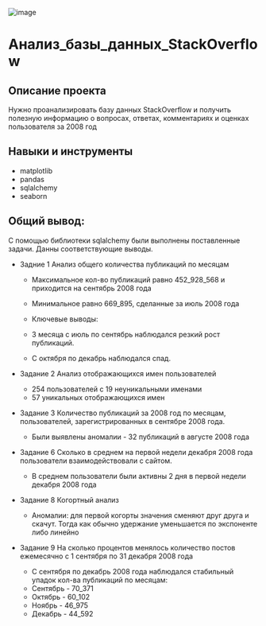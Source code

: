 ![image](https://github.com/Sh1zo1d/projects/assets/102797488/9bfd5a80-179b-45b5-89e0-992ca5c12840)


# Анализ_базы_данных_StackOverflow

## Описание проекта
Нужно проанализировать базу данных StackOverflow и получить полезную информацию о вопросах, ответах, комментариях и оценках пользователя за 2008 год

## Навыки и инструменты
* matplotlib
* pandas
* sqlalchemy
* seaborn 

## Общий вывод:

С помощью библиотеки sqlalchemy были выполнены поставленные задачи. Данны соответствующие выводы.

* Задние 1 Анализ общего количества публикаций по месяцам

  * Максимальное кол-во публикаций равно 452_928_568 и приходится на сентябрь 2008 года
  * Минимальное равно 669_895, сделанные за июль 2008 года
  * Ключевые выводы:

  * 3 месяца с июль по сентябрь наблюдался резкий рост публикаций.
  * С октября по декабрь наблюдался спад.


* Задание 2 Анализ отображающихся имен пользователей

  * 254 пользователей с 19 неуникальными именами
  * 57 уникальных отображающихся имен
* Задание 3 Количество публикаций за 2008 год по месяцам, пользователей, зарегистрированных в сентябре 2008 года.

  * Были выявлены аномалии - 32 публикаций в августе 2008 года

* Задание 6 Сколько в среднем на первой недели декабря 2008 года пользователи взаимодействовали с сайтом.

  * В среднем пользователи были активны 2 дня в первой недели декабря 2008 года

* Задание 8 Когортный анализ
  * Аномалии: для первой когорты значения сменяют друг друга и скачут. Тогда как обычно удержание уменьшается по экспоненте либо линейно

* Задание 9 На сколько процентов менялось количество постов ежемесячно с 1 сентября по 31 декабря 2008 года

  * С сентября по декабрь 2008 года наблюдался стабильный упадок кол-ва публикаций по месяцам:
  * Сентябрь - 70_371
  * Октябрь - 60_102
  * Ноябрь - 46_975
  * Декабрь - 44_592


<!--
# Описание данных
## Таблица badges

Хранит информацию о значках, которые присуждаются за разные достижения. Например, пользователь, правильно ответивший на большое количество вопросов про PostgreSQL, может получить значок postgresql. 

* id	Идентификатор значка, первичный ключ таблицы
* name	Название значка
* user_id	Идентификатор пользователя, которому присвоили значок, внешний ключ, отсылающий к таблице users
* creation_date	Дата присвоения значка

## Таблица post_types
Содержит информацию о типе постов. Их может быть два:

* Question — пост с вопросом;
* Answer — пост с ответом.

* id	Идентификатор поста, первичный ключ таблицы
* type	Тип поста

## Таблица posts
Содержит информацию о постах.

* id	Идентификатор поста, первичный ключ таблицы
* title	Заголовок поста
* creation_date	Дата создания поста
* favorites_count	Число, которое показывает, сколько раз пост добавили в «Закладки»
* last_activity_date	Дата последнего действия в посте, например комментария
* last_edit_date	Дата последнего изменения поста
* user_id	Идентификатор пользователя, который создал пост, внешний ключ к таблице users
* parent_id	Если пост написали в ответ на другую публикацию, в это поле попадёт идентификатор поста с вопросом
* post_type_id	Идентификатор типа поста, внешний ключ к таблице post_types
* score	Количество очков, которое набрал пост
* views_count	Количество просмотров



## Таблица users
Содержит информацию о пользователях.

* id	Идентификатор пользователя, первичный ключ таблицы
* creation_date	Дата регистрации пользователя
* display_name	Имя пользователя
* last_access_date	Дата последнего входа
* location	Местоположение
* reputation	Очки репутации, которые получают за хорошие вопросы и полезные ответы
* views	Число просмотров профиля пользователя

## Таблица vote_types

Содержит информацию о типах голосов. Голос — это метка, которую пользователи ставят посту. Типов бывает несколько: 

* UpMod — такую отметку получают посты с вопросами или ответами, которые пользователи посчитали уместными и полезными.
* DownMod — такую отметку получают посты, которые показались пользователям наименее полезными.
* Close — такую метку ставят опытные пользователи сервиса, если заданный вопрос нужно доработать или он вообще не подходит для платформы.
* Offensive — такую метку могут поставить, если пользователь ответил на вопрос в грубой и оскорбительной манере, например, указав на неопытность автора поста.
* Spam — такую метку ставят в случае, если пост пользователя выглядит откровенной рекламой.

* id	Идентификатор типа голоса, первичный ключ
* name	Название метки
## Таблица votes
Содержит информацию о голосах за посты. 

* id	Идентификатор голоса, первичный ключ
* post_id	Идентификатор поста, внешний ключ к таблице posts
* user_id	Идентификатор пользователя, который поставил посту голос, внешний ключ к таблице users
* bounty_amount	Сумма вознаграждения, которое назначают, чтобы привлечь внимание к посту
* vote_type_id	Идентификатор типа голоса, внешний ключ к таблице vote_types
* creation_date	Дата назначения голоса
